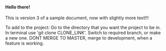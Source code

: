 #### Hello there!

This is version 3 of a sample document, now with slightly more text!!!

To add to the project:
Go to the directory that you want the project to be in.
In terminal use 'git clone CLONE_LINK'.
Switch to required branch, or make a new one.  DONT MERGE TO MASTER, merge to development, when a feature is working.
